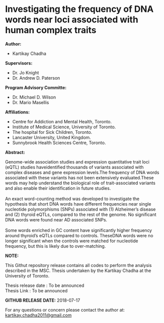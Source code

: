 # Investigating the frequency of DNA words near loci associated with human complex traits

**Author:**

  - Kartikay Chadha

**Supervisors:**

  - Dr. Jo Knight
  - Dr. Andrew D. Paterson

**Program Advisory Committe:**

  - Dr. Michael D. Wilson
  - Dr. Mario Masellis

**Affiliations:**

  - Centre for Addiction and Mental Health, Toronto.
  - Institute of Medical Science, University of Toronto.
  - The hospital for Sick Children, Toronto.
  - Lancaster University, United Kingdom.
  - Sunnybrook Health Sciences Centre, Toronto. 

**Abstract:**

Genome-wide association studies and expression quantitative trait loci (eQTL) studies haveidentified thousands of variants associated with complex diseases and gene expression levels.The frequency of DNA words associated with these variants has not been extensively evaluated.These words may help understand the biological role of trait-associated variants and also enable their identification in future studies. <br /><br />
An exact word-counting method was developed to investigate the hypothesis that short DNA words have different frequencies near single nucleotide polymorphisms (SNPs) associated with (1) Alzheimer’s disease and (2) thyroid eQTLs, compared to the rest of the genome. No significant DNA words were found near AD associated SNPs. <br /><br />
Some words enriched in GC content have significantly higher frequency around thyroid’s eQTLs compared to controls. TheseDNA words were no longer significant when the controls were matched for nucleotide frequency, but this is likely due to over-matching.


**NOTE:** 

  This Githut repository release contains all codes to perform the analysis described in the MSC. Thesis undertaken by the Kartikay Chadha at the University of Toronto. 

  Thesis release date : To be announced <br /> 
  Thesis Link         : To be announced

**GITHUB RELEASE DATE:**
2018-07-17

For any questions or concern please contact the author at: kartikay.chadha2011@gmail.com 